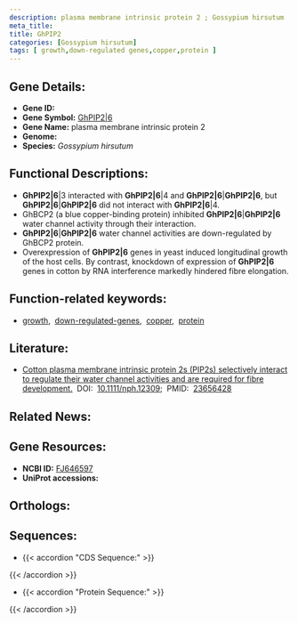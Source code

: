 ```yaml
---
description: plasma membrane intrinsic protein 2 ; Gossypium hirsutum
meta_title:
title: GhPIP2
categories: [Gossypium hirsutum]
tags: [ growth,down-regulated genes,copper,protein ]
---
```


## Gene Details:
- **Gene ID:** []()
- **Gene Symbol:** <u>GhPIP2|6</u>
- **Gene Name:** plasma membrane intrinsic protein 2
- **Genome:** []()
- **Species:** *Gossypium hirsutum*

## Functional Descriptions:
   - **GhPIP2|6**|3 interacted with **GhPIP2|6**|4 and **GhPIP2|6**|**GhPIP2|6**, but **GhPIP2|6**|**GhPIP2|6** did not interact with **GhPIP2|6**|4. 
   - GhBCP2 (a blue copper-binding protein) inhibited **GhPIP2|6**|**GhPIP2|6** water channel activity through their interaction.
   - **GhPIP2|6**|**GhPIP2|6** water channel activities are down-regulated by GhBCP2 protein.
   - Overexpression of **GhPIP2|6** genes in yeast induced longitudinal growth of the host cells. By contrast, knockdown of expression of **GhPIP2|6** genes in cotton by RNA interference markedly hindered fibre elongation.

## Function-related keywords:
   - [growth](/tags/growth/),&nbsp;&nbsp;[down-regulated-genes](/tags/down-regulated-genes/),&nbsp;&nbsp;[copper](/tags/copper/),&nbsp;&nbsp;[protein](/tags/protein/)

## Literature:
   - [Cotton plasma membrane intrinsic protein 2s (PIP2s) selectively interact to regulate their water channel activities and are required for fibre development.](https://doi.org/10.1111/nph.12309)&nbsp;&nbsp;DOI:&nbsp;&nbsp;[10.1111/nph.12309](https://doi.org/10.1111/nph.12309);&nbsp;&nbsp;PMID:&nbsp;&nbsp;[23656428](https://pubmed.ncbi.nlm.nih.gov/23656428/)

## Related News:

## Gene Resources:
- **NCBI ID:**  [FJ646597](https://www.ncbi.nlm.nih.gov/gene/?term=FJ646597)
- **UniProt accessions:**  [](https://www.uniprot.org/uniprotkb//entry)

## Orthologs:

## Sequences:
- {{< accordion "CDS Sequence:" >}}

{{< /accordion >}}
- {{< accordion "Protein Sequence:" >}}

{{< /accordion >}}
